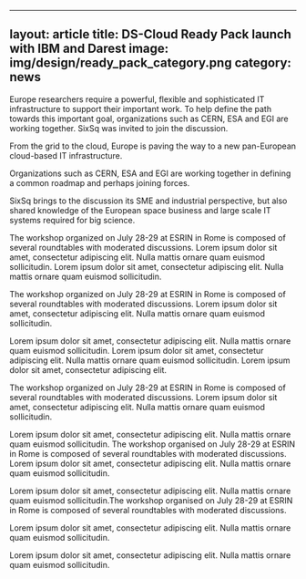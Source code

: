 
---
layout: article
title: DS-Cloud Ready Pack launch with IBM and Darest
image: img/design/ready_pack_category.png
category: news
---

Europe researchers require a powerful, flexible and sophisticated IT
infrastructure to support their important work. To help define the path
towards this important goal, organizations such as CERN, ESA and EGI are
working together. SixSq was invited to join the discussion.

From the grid to the cloud, Europe is paving the way to a new pan-European
cloud-based IT infrastructure.

Organizations such as CERN, ESA and EGI are working together in defining a
common roadmap and perhaps joining forces.

SixSq brings to the discussion its SME and industrial perspective, but also
shared knowledge of the European space business and large scale IT systems
required for big science.

The workshop organized on July 28-29 at ESRIN in Rome is composed of several
roundtables with moderated discussions. Lorem ipsum dolor sit amet,
consectetur adipiscing elit. Nulla mattis ornare quam euismod sollicitudin.
Lorem ipsum dolor sit amet, consectetur adipiscing elit. Nulla mattis ornare
quam euismod sollicitudin.

The workshop organized on July 28-29 at ESRIN in Rome is composed of several
roundtables with moderated discussions. Lorem ipsum dolor sit amet,
consectetur adipiscing elit. Nulla mattis ornare quam euismod sollicitudin.

Lorem ipsum dolor sit amet, consectetur adipiscing elit. Nulla mattis ornare
quam euismod sollicitudin. Lorem ipsum dolor sit amet, consectetur adipiscing
elit. Nulla mattis ornare quam euismod sollicitudin. Lorem ipsum dolor sit
amet, consectetur adipiscing elit.

The workshop organized on July 28-29 at ESRIN in Rome is composed of several
roundtables with moderated discussions. Lorem ipsum dolor sit amet,
consectetur adipiscing elit. Nulla mattis ornare quam euismod sollicitudin.

Lorem ipsum dolor sit amet, consectetur adipiscing elit. Nulla mattis ornare
quam euismod sollicitudin. The workshop organised on July 28-29 at ESRIN in
Rome is composed of several roundtables with moderated discussions. Lorem
ipsum dolor sit amet, consectetur adipiscing elit. Nulla mattis ornare quam
euismod sollicitudin.

Lorem ipsum dolor sit amet, consectetur adipiscing elit. Nulla mattis ornare
quam euismod sollicitudin.The workshop organised on July 28-29 at ESRIN in
Rome is composed of several roundtables with moderated discussions.

Lorem ipsum dolor sit amet, consectetur adipiscing elit. Nulla mattis ornare
quam euismod sollicitudin.

Lorem ipsum dolor sit amet, consectetur adipiscing elit. Nulla mattis ornare
quam euismod sollicitudin.
